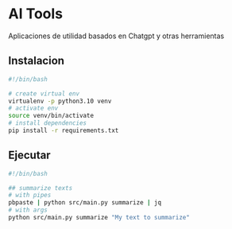 # AI Tools 

Aplicaciones de utilidad basados en Chatgpt y otras herramientas


## Instalacion

```bash
#!/bin/bash

# create virtual env
virtualenv -p python3.10 venv
# activate env
source venv/bin/activate
# install dependencies
pip install -r requirements.txt
```

## Ejecutar 

```bash
#!/bin/bash

## summarize texts
# with pipes
pbpaste | python src/main.py summarize | jq
# with args
python src/main.py summarize "My text to summarize"

```
